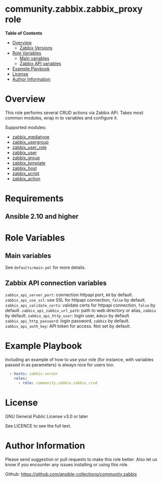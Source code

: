# community.zabbix.zabbix_proxy role

**Table of Contents**

- [Overview](#overview)
  * [Zabbix Versions](#zabbix-versions)
- [Role Variables](#role-variables)
  * [Main variables](#main-variables)
  * [Zabbix API variables](#zabbix-api-variables)
- [Example Playbook](#example-playbook)
- [License](#license)
- [Author Information](#author-information)

# Overview

This role performs several CRUD actions vía Zabbix API. Takes most common modules, wrap in to variables and configure it.

Supported modules:
- [zabbix_mediatype](https://docs.ansible.com/ansible/latest/collections/community/zabbix/zabbix_mediatype_module.html#ansible-collections-community-zabbix-zabbix-mediatype-module)
- [zabbix_usergroup](https://docs.ansible.com/ansible/latest/collections/community/zabbix/zabbix_usergroup_module.html#ansible-collections-community-zabbix-zabbix-usergroup-module)
- [zabbix_user_role](https://docs.ansible.com/ansible/latest/collections/community/zabbix/zabbix_user_role_module.html#ansible-collections-community-zabbix-zabbix-user-role-module)
- [zabbix_user](https://docs.ansible.com/ansible/latest/collections/community/zabbix/zabbix_user_module.html#ansible-collections-community-zabbix-zabbix-user-module)
- [zabbix_group](https://docs.ansible.com/ansible/latest/collections/community/zabbix/zabbix_group_module.html#ansible-collections-community-zabbix-zabbix-group-module)
- [zabbix_template](https://docs.ansible.com/ansible/latest/collections/community/zabbix/zabbix_template_module.html#ansible-collections-community-zabbix-zabbix-template-module)
- [zabbix_host](https://docs.ansible.com/ansible/latest/collections/community/zabbix/zabbix_host_module.html#ansible-collections-community-zabbix-zabbix-host-module)
- [zabbix_script](https://docs.ansible.com/ansible/latest/collections/community/zabbix/zabbix_script_module.html#ansible-collections-community-zabbix-zabbix-script-module)
- [zabbix_action](https://docs.ansible.com/ansible/latest/collections/community/zabbix/zabbix_action_module.html#ansible-collections-community-zabbix-zabbix-action-module)

# Requirements

## Ansible 2.10 and higher

# Role Variables

## Main variables

See `defaults/main.yml` for more details.

## Zabbix API connection variables

`zabbix_api_server_port`: connection httpapi port, `80` by default.
`zabbix_api_use_ssl`: use SSL for httpapi connection, `false` by default.
`zabbix_api_validate_certs`: validate certs for httpapi connection, `false` by default.
`zabbix_api_zabbix_url_path`: path to web directory or alias, `zabbix` by default.
`zabbix_api_http_user`: login user, `Admin` by default.
`zabbix_api_http_password`: login password, `zabbix` by default.
`zabbix_api_auth_key`: API token for access. Not set by default.

# Example Playbook

Including an example of how to use your role (for instance, with variables passed in as parameters) is always nice for users too:

```yaml
  - hosts: zabbix-server
    roles:
      - role: community.zabbix.zabbix_crud
```

# License

GNU General Public License v3.0 or later

See LICENCE to see the full text.

# Author Information

Please send suggestion or pull requests to make this role better. Also let us know if you encounter any issues installing or using this role.

Github: https://github.com/ansible-collections/community.zabbix

